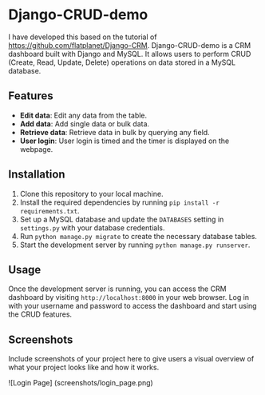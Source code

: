 # Django-CRUD-demo

I have developed this based on the tutorial of https://github.com/flatplanet/Django-CRM. Django-CRUD-demo is a CRM dashboard built with Django and MySQL. It allows users to perform CRUD (Create, Read, Update, Delete) operations on data stored in a MySQL database.

## Features

- **Edit data**: Edit any data from the table.
- **Add data**: Add single data or bulk data.
- **Retrieve data**: Retrieve data in bulk by querying any field.
- **User login**: User login is timed and the timer is displayed on the webpage.

## Installation

1. Clone this repository to your local machine.
2. Install the required dependencies by running `pip install -r requirements.txt`.
3. Set up a MySQL database and update the `DATABASES` setting in `settings.py` with your database credentials.
4. Run `python manage.py migrate` to create the necessary database tables.
5. Start the development server by running `python manage.py runserver`.

## Usage

Once the development server is running, you can access the CRM dashboard by visiting `http://localhost:8000` in your web browser. Log in with your username and password to access the dashboard and start using the CRUD features.

## Screenshots

Include screenshots of your project here to give users a visual overview of what your project looks like and how it works.


![Login Page] (screenshots/login_page.png)

